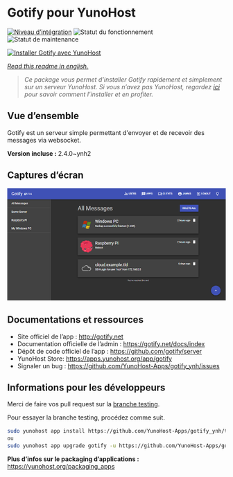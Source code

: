 <!--
N.B.: This README was automatically generated by https://github.com/YunoHost/apps/tree/master/tools/README-generator
It shall NOT be edited by hand.
-->

# Gotify pour YunoHost

[![Niveau d’intégration](https://dash.yunohost.org/integration/gotify.svg)](https://dash.yunohost.org/appci/app/gotify) ![Statut du fonctionnement](https://ci-apps.yunohost.org/ci/badges/gotify.status.svg) ![Statut de maintenance](https://ci-apps.yunohost.org/ci/badges/gotify.maintain.svg)

[![Installer Gotify avec YunoHost](https://install-app.yunohost.org/install-with-yunohost.svg)](https://install-app.yunohost.org/?app=gotify)

*[Read this readme in english.](./README.md)*

> *Ce package vous permet d’installer Gotify rapidement et simplement sur un serveur YunoHost.
Si vous n’avez pas YunoHost, regardez [ici](https://yunohost.org/#/install) pour savoir comment l’installer et en profiter.*

## Vue d’ensemble

Gotify est un serveur simple permettant d'envoyer et de recevoir des messages via websocket.


**Version incluse :** 2.4.0~ynh2

## Captures d’écran

![Capture d’écran de Gotify](./doc/screenshots/ui.png)

## Documentations et ressources

* Site officiel de l’app : <http://gotify.net>
* Documentation officielle de l’admin : <https://gotify.net/docs/index>
* Dépôt de code officiel de l’app : <https://github.com/gotify/server>
* YunoHost Store: <https://apps.yunohost.org/app/gotify>
* Signaler un bug : <https://github.com/YunoHost-Apps/gotify_ynh/issues>

## Informations pour les développeurs

Merci de faire vos pull request sur la [branche testing](https://github.com/YunoHost-Apps/gotify_ynh/tree/testing).

Pour essayer la branche testing, procédez comme suit.

``` bash
sudo yunohost app install https://github.com/YunoHost-Apps/gotify_ynh/tree/testing --debug
ou
sudo yunohost app upgrade gotify -u https://github.com/YunoHost-Apps/gotify_ynh/tree/testing --debug
```

**Plus d’infos sur le packaging d’applications :** <https://yunohost.org/packaging_apps>

